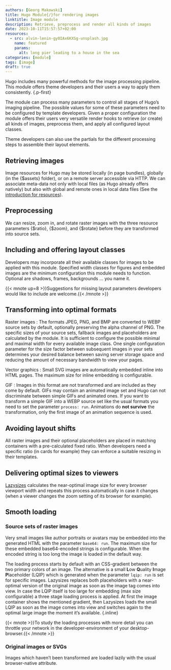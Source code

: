 ```yaml
---
authors: [Georg Makowski]
title: Hugo Module{/}for rendering images
linktitle: Image module
description: Retrieve, preprocess and render all kinds of images
date: 2023-10-11T15:57:57+02:00
resources:
  - src: alvin-lenin-gy0IAx6KXSg-unsplash.jpg
    name: featured
    params: 
      alt: long pier leading to a house in the sea    
categories: [module]
tags: [image]
draft: true
---
```


Hugo includes many powerful methods for the image processing pipeline. This module offers theme developers and their users a way to apply them consistently.
{.p-first}
<!--more-->

The module can process many parameters to control all stages of Hugo’s imaging pipeline. The possible values for some of these parameters need to be configured by template developers. Given a proper configuration the module offers their users very versatile render hooks to retrieve (or create) all kinds of images, preprocess them, and apply all configured layout classes.

Theme developers can also use the partials for the different processing steps to assemble their layout elements.

## Retrieving images

Image resources for Hugo may be stored locally (in page bundles), globally (in the {$assets} folder), or on a remote server accessible via HTTP. We can associate meta-data not only with local files (as Hugo already offers natively) but also with global and remote ones in local data files (See the [introduction for resources](/doc/intro/workflow/resources)).

## Preprocessing

We can resize, zoom in, and rotate raster images with the three resource parameters {$ratio}, {$zoom}, and {$rotate} before they are transformed into source sets.

## Including and offering layout classes

Developers may incorporate all their available classes for images to be applied with this module. Specified width classes for figures and embedded images are the minimum configuration this module needs to function. Optional are shadows, frames, backgrounds ... you name it.

{{< mnote up=8 >}}Suggestions for missing layout parameters developers would like to include are welcome.{{< /mnote >}}

## Transforming into optimal formats

Raster images
: The formats JPEG, PNG, and BMP are converted to WEBP source sets by default, optionally preserving the alpha channel of PNG. The specific sizes of your source sets, fallback images and placeholders are calculated by the module. It is sufficient to configure the possible minimal and maximal width for every available image class. One single configuration parameter for the size factor between subsequent images in your sets determines your desired balance between saving server storage space and reducing the amount of necessary bandwidth to view your pages.

Vector graphics
: Small SVG images are automatically embedded inline into HTML pages. The maximum size for inline embedding is configurable.

GIF
: Images in this format are not transformed and are included as they come by default. GIFs may contain an animated image set and Hugo can not discriminate between simple GIFs and animated ones. If you want to transform a simple GIF into a WEBP source set like the usual formats you need to set the parameter `process: run`. Animations do **not survive** the transformation, only the first image of an animation sequence is used.  

## Avoiding layout shifts

All raster images and their optional placeholders are placed in matching containers with a pre-calculated fixed ratio. When developers need a specific ratio (in cards for example) they can enforce a suitable resizing in their templates.

## Delivering optimal sizes to viewers

[Lazysizes]() calculates the near-optimal image size for every browser viewport width and repeats this process automatically in case it changes (when a viewer changes the zoom setting of its browser for example).

## Smooth loading 

### Source sets of raster images

Very small images like author portraits or avatars may be embedded into the generated HTML with the parameter `base64: run`. The maximum size for these embedded base64-encoded strings is configurable. When the encoded string is too long the image is loaded in the default way.

The loading process starts by default with an CSS-gradient between the two primary colors of an image. The alternative is a small **L**ow **Q**uality **I**mage **P**laceholder (LQIP) which is generated when the parameter `lqip: run` is set for specific images. Lazysizes replaces both placeholders with a near-optimal version of the original image as soon as the image tag comes into view. In case the LQIP itself is too large for embedding (max size configurable) a three stage loading process is applied. At first the image container shows the mentioned gradient, then Lazysizes loads the small LQIP as soon as the image comes into view and switches again to the optimal large image the moment it’s available.
{.inline}

{{< mnote >}}To study the loading processes with more detail you can throttle your network in the developer-environment of your desktop-browser.{{< /mnote >}}

### Original images or SVGs

Images which haven’t been transformed are loaded lazily with the usual browser-native attribute.
